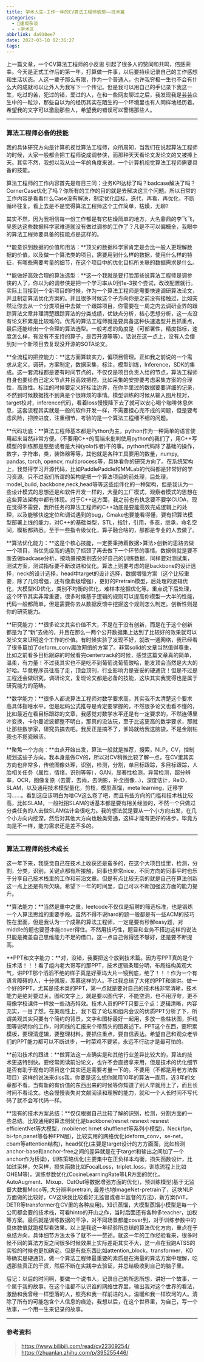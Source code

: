 ```yaml
---
title: 学术人生-工作一年的CV算法工程师感想——技术篇
categories:
  - 🌙逢坂杂谈
  - ⭐学术区
abbrlink: da910ee7
date: 2023-03-10 02:36:27
tags:
---
```


上一篇文章，一个CV算法工程师的小反思 引起了很多人的赞同和共鸣，倍感荣幸。今天是正式工作后的第一年，打算做一件事，以后要持续记录自己的工作感想和生活状态。人这一辈子那么有限，作为一个普通人，也许我穷极一生也不会有什么大的成就可以让外人为我写下一个传记。但是我可以用自己的手记录下我这一生，吃过的苦，犯过的错，爱过的人，在和一些网友聊过之后，我发现我是芸芸众生中的一粒沙，那些自以为的经历其实在陌生的一个环境里也有人同样地经历着。希望我的文字可以激励那些人，希望我的错误可以警惕那些人。

<!--more-->

***

### 算法工程师必备的技能

我的具体研究方向是计算机视觉算法工程师，众所周知，当我们在说起算法工程师的时候，大家一般都会把工程师说成调参侠，而那种天天看论文发论文的又被捧上天。其实不然，我想以我从业一年的角度来说，一个计算机视觉算法工程师需要具备的技能。

算法工程师的工作内容首先是每日三问：业务KPI达标了吗？badcase解决了吗？CornerCase优化了吗？你所有的工作的目的就是去解决这三个问题。所以日常的工作内容是看看什么Case没有解决，制定优化目标，迭代，再看，再优化，不断循环往复。看上去是不是觉得算法工程师这个工作简单，枯燥，无聊?

其实不然，因为我相信每一份工作都是有它枯燥简单的地方，大名鼎鼎的李飞飞，吴恩达这些数据科学家难道就没有做过调参的工作了？凡是不可以偏概全，我眼中的算法工程师要具备的技能点是这样的。

**能意识到数据的价值和用法：**顶尖的数据科学家肯定是会比一般人更理解数据的价值，以及做一个算法类的项目，需要用到什么样的数据，使用什么样的特征，有哪些需要考量的细节，在这个项目中的优化目标所关联的数据需求是什么。

**能做好高效合理的算法选型：**这一个我就是要打脸那些说算法工程师是调参侠的人了，你以为的调参侠是把一个学习率从0到1e-3挨个尝试，改改配置就行。实际上当接到一个新项目的时候，作为一个算法工程师是需要快速调研算法论文，并且制定算法优化方案的。并且很多时候这个子方向你是之前没有接触过，比如突然让你去从一个分类项目中去做一个跟踪项目，你需要在一周之内去调研业界的跟踪算法文章并理清楚跟踪算法的分类成绩，优缺点分析，核心思想分析，这一点没有论文积累是比较难的。优秀的算法工程师就是要具备这种快速选型并且抓重点，最后还能给出一个合理的算法选型。一般考虑的角度是（可部署性，精度指标，速度怎么样，有没有不支持的算子，是否开源等等）。话说在这一点上，没有人会傻到对一个新项目去复现没开源的SOTA论文。

**全流程的把控能力：**这方面算软实力，偏项目管理。正如我之前说的一个需求从定义，调研，方案制定，数据采集，标注，模型训练，Inference，SDK的集成。这一套流程都是要有时间节点的，不仅仅是项目负责人给的节点，算法工程师自身也要给自己定义节点并且高效把控。比如采集的安排要考虑采集方案的合理性，高效性。标注的时候要定义好标注边界，在你手里过的数据要要详细的记录，不然到时候数据找不到真是个很麻烦的事情。模型训练的时候从输入图片校对，target校对，inference代码，看着loss慢慢降下去了就可以安心喝个咖啡休息休息，这套流程其实就是一般的软件开发一样，不需要担心完不成的问题，但是要考虑风险，把控进度，注重细节，考验的是一个算法工程细不细的问题。

**代码功底：**算法工程师基本都是Python为主，python作为一种简单的语言使用起来当然非常方便。（不要用C++的高端来批判使用python的我们了，用C++写模型的训练那是憨憨或者是大神(yolo作者)干的事。python代码除了基础的操作，数字，字符串，类，装饰器等等，其他就是各种工具要用的数量，numpy, pandas, torch, opencv, multiprocess等，具体看你的研究方向了。在系统架构上，我觉得学习开源代码，比如PaddlePaddle和MMLab的代码都是非常好的学习资源。只不过我们所谓的架构是把一个算法项目的前处理，后处理，model_build, backbone,neck,head等等这些组件化的一种架构，但是我认为一些设计模式的思想还是和软件开发一样的，大量的工厂模式，观察者模式的思想在这些算法架构中都有体现。对于C++这方面，我之前也有执念要不要学CUDA，现在觉得不需要，我所任务的算法工程师的C++功底是要能高效完成逻辑上的处理，以及能够快速定位和调试遇到的bug，Cmake也要能看得懂，要有把算法模型部署上线的能力，对C++的基础类型，STL，指针，引用，多态，继承，命名空间，模板都熟悉。至于一些指令级优化，算子融合啥的，那都是专业的人去做了。

**算法优化能力：**这是个核心技能，一定要秉持着数据>算法>创新的思路去做一个项目，当优先级高的遇到了瓶颈了再去做下一个环节的事情。数据侧就是要不断去做badcase分析，按场景按类别去分好自己的训练数据，同样要对测试集，测试方案，测试指标要不断改进和优化。算法上则要考虑的是backbone的设计选择，neck的设计选择，head中target的设计选择，数据增强方案（这个比较重要，除了几何增强，还有像素级增强），更好的Pretrain模型，后处理的逻辑优化，大模型KD优化，类别不均衡的优化，难样本挖掘优化等。重点说下后处理，这个环节其实非常重要，很多时候基于逻辑的规则可以提高你模型一大半的性能，代码一般都简单，但是需要你去从数据反馈中挖掘这个规则怎么制定。创新性则是你的研究能力。

**研究能力：**很多论文其实价值不大，不是在于没有创新，而是在于这个创新都是为了“新”去做的，并且在那么一两个公开数据集上达到了比较好的效果就可以发论文来证明这个工作的价值。有时候实验了发现不好，就改一通网络，我已经看了很多篇加了deform_conv魔改网络的方案了。非常solid的文章当然值得尊重，比如之前看多目标跟踪的时候看完centertrack的时候，感觉这篇文章真的简单，温柔，有力量！不过我其实也不是吃不到葡萄说葡萄酸哈，能发顶会当然是大大的好哈。毕竟程序员往高了走，顶会顶刊，行业影响力是妥妥的硬通货！但是不过是工程还会做研究，调研论文，复现论文都是必备的技能，这块其实我觉得也是属于研究能力的范畴。

**数学能力：**很多人都说算法工程师对数学要求高，其实我不太清楚这个要求高具体指啥水平，但是起码公式推导是肯定要掌握的，不然很多论文也看不懂的，比如最近在看目标跟踪的文章，我感觉对数学水平还是有一定要求的，不然连傅里叶变换，卡尔曼滤波都整不明白，那真的没法玩，至于比这更高的数学要求，那就让那些数学家，研究员搞去吧。我反正是搞不了，爹妈就给我这脑袋，不是金刚钻我也不揽瓷器活。

**聚焦一个方向：**由点开始出发，算法一般就是推荐，搜索，NLP，CV，控制规划这些子方向。我本身是做CV的，所以对CV稍微比较了解一点，在CV里其实方向也非常多，传统图像处理，识别，检测，分割，单目标跟踪，多目标跟踪，人脸相关任务（属性，情绪，识别等等），GAN，显著性检测，异常检测，超分辨率，OCR，图像复原（去雾，去雨，去阴影，补全图像...)，深度估计，ReID，SLAM，以及通用技术模型量化，剪枝，模型蒸馏，meta learning，迁移学习……。看到这应该明白为啥CV这么卷了吧，而且有些方向的门槛和技术栈比较高，比如SLAM，一般社招SLAM的话基本都是要有相关经验的，不然一个只做过分类任务的人去做SLAM估计会很吃力。我的想法就是要从一个小方向出发，在几个小方向内挖深，然后对其他大方向也触类旁通，这样才能有更好的进步。毕竟方向是不一样，能力需求还是差不多的。

***

### 算法工程师的技术成长

这一年下来，我感觉自己在技术上收获还是蛮多的，在这个大项目组里，检测，分割，分类，识别，关键点都有所接触，同事也非常nice，不同方向的同事平时也乐于分享自己技术栈里的工作和前沿文章。但是有点比较无奈的就是自己在算法创新这一点上还是有所欠缺。希望下一年的时间里，自己可以不断加强这方面的能力提升。

**算法能力：**当然是重中之重，leetcode不仅仅是招聘的筛选标准，也是锻炼一个人算法思维的重要手段。虽然不得不说hard的题一般都是有一些ACM的技巧性在里面，但是我认为一个成熟的算法工程师，一定是要有秒解easy题，对middle的题也要基本能cover得住。不然用技巧性，题目和业务不搭边这样的说法只能是掩盖自己思维能力不足的借口。这一点自己做得还不够好，还是要不断提高。

**PPT和文字能力：**对，没错，我要把这个放到技术篇。因为写PPT真的是个技术活！！！看了组内老大哥写的那PPT，技术逻辑条理分明，布局结构美观大气，讲PPT那个滔滔不绝的样子真是好莱坞大片一镜到底，绝了！！！作为一个有语言障碍的人，十分佩服，羡慕这样的人。不过我总结了大佬的PPT和演讲。做一个好的PPT，尤其是技术类的PPT，第一点就是要对自己的技术栈非常清晰，技术能力是绝对要过关。图和文字上，就是要以图代字，不能空洞，也不用浮夸，更不用像学校课件一样放一些动态特效。技术人员的PPT只要三个点：逻辑清晰，内容充实，一目了然。在美观性上，我下载了论坛和组内会议的优质PPT分析了下，所谓美观其实只要有个简约的背景，文字和图标最好一起用，多放一些柱状图，折线图等说明你的工作，时间线的汇报来个带箭头的图表述下。PPT这个东西，要积累模板，要理清逻辑，要整理材料，要抓住重点，要自信表达。希望自己和观众老爷们的PPT能力都可以不断进步，一时菜鸡不要紧，永远不行动才是最可怕的。

**前沿技术的跟进：**做算法这一点确实是和其他行业差异比较大的，算法的技术更迭特别快。要经常阅读前沿论文，也许不会直接拿来用，但是技术的优化细节是否有助于现有的项目这个其实还是需要考量一下的。不要用（不都是用老方法做项目）这样的说法来diss我，你要是这么想你就用10年的算法一直用，近3年的文章都不看，当有新的有价值的东西出来的时候等你知道了别人早就用上了，而且长时间不看论文。也会慢慢丧失对文献阅读和理解的能力，就和一个人长时间不写代码了就不会写代码一样。

**现有的技术方案总结：**仅仅根据自己比较了解的识别，检测，分割方面的一些总结。比较通用的算法侧优化是backbone(resnet resnext resnest efficientNet等大模型，mobilenet hrnet shufflenet等系列小模型)，Neck(fpn, bi-fpn,panet等各种FPN层)，比较实用的网络优化(deform_conv，se-net，cbam等attention结构)，head优化(主要是target设计的方方面面，比如检测anchor-base和anchor-free之间的差异就是在于target和输出之间加了一个anchor作为桥梁)，训练策略优化(主要集中在正负样本均衡，损失函数设计，比如过采样，欠采样，损失函数比如FocalLoss，triplet_loss，训练流程上比如OHEM等)，训练参数优化(CosineLearningRate等LR方面的优化，AutoAugment、Mixup、CutOut等数据增强方面的优化)，预训练模型(基于无监督大数据Moco等, 大分辨率pretrain, 最差也地ImageNet-pretrain了，这块NLP方面做的比较好，CV这块我比较看好无监督或者半监督的方法)，新方案(ViT，DETR等transformer在CV里的各种应用)。知识蒸馏，大模型蒸馏小模型是每一个公司都会要的技术栈，可看hinto的开山之作，当时后面还有各种多teacher，加权等方案。最后就是训练数据的干净，对不同场景都能cover到，对于训练参数中的具体数值就跑模型看效果。以上是我这一年经验所总结的算法优化方向，重点在于总结方向，具体细节方法太多了就不一一赘述。就这一年的工作经验看来，很多时候不同的算法方案之间很多时候效果上实际差距其实不大，这一点在我跑ATSS的实验的时候也更加确定。但是有些东西比如attention_block，transformer，KD等确实是硬通货。做一个算法工程师最重要的素质是在海量的算法方案中理解，吃透那些真正的干货，然后不断在实践中去验证，并总结吸收到自己的脑子里。

后记：以后的时间啊，要做一个说书人，记录自己的所思所想，讲好一个故事，一个属于我的故事。在这个谁都不认识谁的网络世界里，输出我对这个世界的看法，激励和我曾经一样堕落的人，照亮和我一样前进的人，温暖和我一样坎坷的人。清除了所有的可能包含个人信息的痕迹，我想以后，在这个世界里，为自己，写一个故事，一个用一生来记录的故事。

***

### 参考资料

> <https://www.bilibili.com/read/cv22309254/>
> <https://zhuanlan.zhihu.com/p/395255446/>
